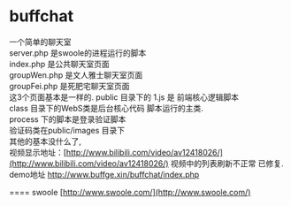 # buffchat
一个简单的聊天室<br>
server.php 是swoole的进程运行的脚本<br>
index.php 是公共聊天室页面<br>
groupWen.php 是文人雅士聊天室页面<br>
groupFei.php 是死肥宅聊天室页面<br>
这3个页面基本是一样的.
public 目录下的 1.js 是 前端核心逻辑脚本<br>
class 目录下的WebS类是后台核心代码  脚本运行的主类.<br>
process 下的脚本是登录验证脚本<br>
验证码类在public/images 目录下<br>
其他的基本没什么了,<br>
视频显示地址：[http://www.bilibili.com/video/av12418026/](http://www.bilibili.com/video/av12418026/)
视频中的列表刷新不正常 已修复.<br/>
demo地址 http://www.buffge.xin/buffchat/index.php


====
swoole [http://www.swoole.com/](http://www.swoole.com/)
